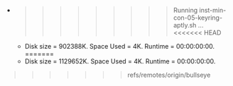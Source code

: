 * >>>>>>>>> Running inst-min-con-05-keyring-aptly.sh ...
<<<<<<< HEAD
  * Disk size = 902388K. Space Used = 4K. Runtime = 00:00:00:00.
=======
  * Disk size = 1129652K. Space Used = 4K. Runtime = 00:00:00:00.
>>>>>>> refs/remotes/origin/bullseye

